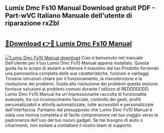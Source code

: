 ## Lumix Dmc Fs10 Manual Download gratuit PDF - Part-wVC Italiano Manuale dell'utente di riparazione rxZbl

# <h2><a href="http://dfddpv.blite.top/?on=Lumix+Dmc+Fs10+Manual">🔗Download 👉🔴 Lumix Dmc Fs10 Manual</a></h2>

[![Lumix Dmc Fs10 Manual download](https://i.imgur.com/lujVjoI.png)](http://dfddpv.blite.top/?on=Lumix+Dmc+Fs10+Manual)
Ciao e benvenuto nel manuale Dell'utente per il tuo Lumix Dmc Fs10 Manual appena installato. Questa guida ha lo scopo di aiutarti a ottenere il massimo dal tuo Prodotto fornendo una panoramica completa delle sue caratteristiche, funzioni e vantaggi. Troverai istruzioni chiare per il funzionamento, la manutenzione e la risoluzione dei problemi. Guida alla risoluzione dei problemi questa sezione fornisce soluzioni ai problemi comuni durante l'utilizzo di REDDDDDDD. Lumix Dmc Fs10 Manual ha un'impressionante raccolta di funzionalità avanzate, tra cui riconoscimento facciale, controllo dei gesti, profili personalizzabili e attività automatizzate, tutte accessibili e personalizzate dall'interfaccia. Partiamo dal presupposto che Lumix Dmc Fs10 Manual è stata una risorsa completa e di facile comprensione nel tuo viaggio verso la padronanza dell'uso del tuo nuovo gadget. Se hai bisogno di aiuto o chiarimenti, non esitare a contattare il nostro team di supporto.
